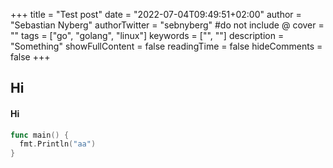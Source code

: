 +++
title = "Test post"
date = "2022-07-04T09:49:51+02:00"
author = "Sebastian Nyberg"
authorTwitter = "sebnyberg" #do not include @
cover = ""
tags = ["go", "golang", "linux"]
keywords = ["", ""]
description = "Something"
showFullContent = false
readingTime = false
hideComments = false
+++

## Hi

#### Hi

```go
func main() {
  fmt.Println("aa")
}
```